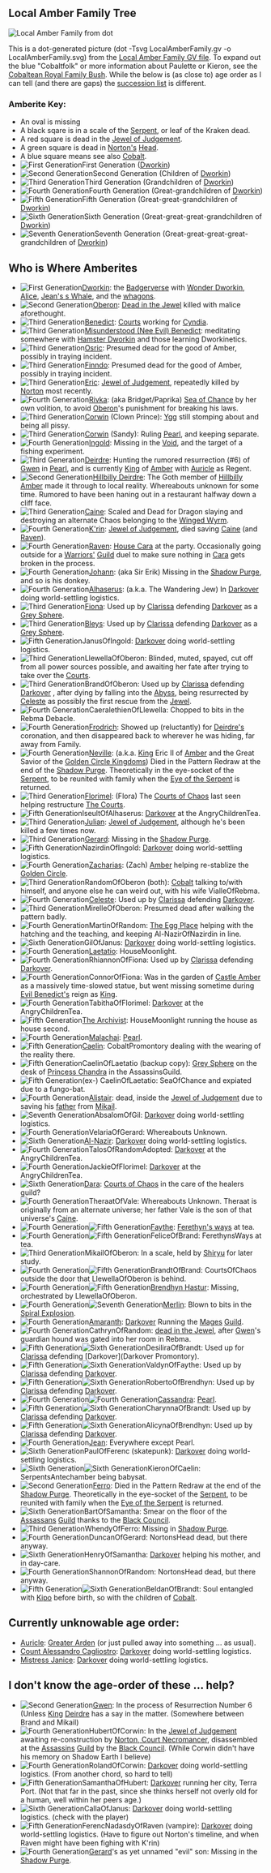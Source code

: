 ## <a name="familytree">Local Amber Family Tree</a>

![Local Amber Family from dot](LocalAmberFamily.svg "Local Amber Family from dot")

This is a dot-generated picture (dot -Tsvg LocalAmberFamily.gv -o LocalAmberFamily.svg) from the [Local Amber Family GV file](LocalAmberFamily.gv).  To expand out the blue "Cobaltfolk" or more information about Paulette or Kieron, see the [Cobaltean Royal Family Bush](CobalteanRoyalFamily).  While the below is (as close to) age order as I can tell (and there are gaps) the [succession list](https://heretek.com/~dkap/Amber/current_inheritance.html) is different.

### <a name="amberitekey">Amberite Key:</a>
 + An oval is missing
 + A black sqare is in a scale of the [Serpent](SerpentOfChaos), or leaf of the Kraken dead.
 + A red square is dead in the [Jewel of Judgement](JewelOfJudgement).
 + A green square is dead in [Norton's](NortonOfBeastmasters) [Head](NortonsHead).
 + A blue square means see also [Cobalt](CobalteanRoyalFamily).
 + ![First Generation](1stgen.svg "First Generation")First Generation ([Dworkin](DworkinOfAmber))
 + ![Second Generation](2ndgen.svg "Second Generation")Second Generation (Children of [Dworkin](DworkinOfAmber))
 + ![Third Generation](3rdgen.svg "Third Generation")Third Generation (Grandchildren of [Dworkin](DworkinOfAmber))
 + ![Fourth Generation](4thgen.svg "Fourth Generation")Fourth Generation (Great-grandchildren of [Dworkin](DworkinOfAmber))
 + ![Fifth Generation](5thgen.svg "Fifth Generation")Fifth Generation (Great-great-grandchildren of [Dworkin](DworkinOfAmber))
 + ![Sixth Generation](6thgen.svg "Sixth Generation")Sixth Generation (Great-great-great-grandchildren of [Dworkin](DworkinOfAmber))
 + ![Seventh Generation](7thgen.svg "Seventh Generation")Seventh Generation (Great-great-great-great-grandchildren of [Dworkin](DworkinOfAmber))

## Who is Where Amberites

+ ![First Generation](1stgen.svg "First Generation")[Dworkin](DworkinOfAmber): the [Badgerverse](BadgerVerse) with [Wonder Dworkin](WonderDworkin), [Alice](AliceOfDworkin), [Jean's s Whale](JeanOfFlorimel), and the [whagons](DragonWhales).
 + ![Second Generation](2ndgen.svg "Second Generation")[Oberon](OberonOfDworkin): [Dead in the Jewel](JewelOfJudgement) killed with malice aforethought.
 + ![Third Generation](3rdgen.svg "Third Generation")[Benedict](BenedictOfOberon): [Courts](CourtsOfChaos) working for [Cyndia](CyndiaOfBenedict).
 + ![Third Generation](3rdgen.svg "Third Generation")[Misunderstood (Nee Evil) Benedict](EvilBenedict): meditating somewhere with [Hamster Dworkin](WhoIsWhereHamsterites#Dworkin) and those learning Dworkinetics.
 + ![Third Generation](3rdgen.svg "Third Generation")[Osric](OsricOfOberon): Presumed dead for the good of Amber, possibly in traying incident.
 + ![Third Generation](3rdgen.svg "Third Generation")[Finndo](FinndoOfOberon): Presumed dead for the good of Amber, possibly in traying incident.
 + ![Third Generation](3rdgen.svg "Third Generation")[Eric](EricOfOberon): [Jewel of Judgement](JewelOfJudgement), repeatedly killed by [Norton](NortonOfBeastmasters) most recently.
 + ![Fourth Generation](4thgen.svg "Fourth Generation")[Rivka](RivkaOfBenedict): (aka Bridget/Paprika) [Sea of Chance](SeaOfChance) by her own volition, to avoid [Oberon](OberonOfCorwin)'s punishment for breaking his laws.
 + ![Third Generation](3rdgen.svg "Third Generation")[Corwin](CorwinOfOberon) (Clown Prince): [Ygg](YggPromontory) still stomping about and being all pissy.
 + ![Third Generation](3rdgen.svg "Third Generation")[Corwin](CorwinOfOberon) (Sandy): Ruling [Pearl](CorwinPromontory), and keeping separate.
 + ![Fourth Generation](4thgen.svg "Fourth Generation")[Ingold](IngoldOfBenedict): Missing in the [Void](TheVoid), and the target of a fishing experiment.
 + ![Third Generation](3rdgen.svg "Third Generation")[Deirdre](DeirdreOfOberon): Hunting the rumored resurrection (#6) of [Gwen](GwenOfDworkin) in [Pearl](CorwinPromontory), and is currently [King](KingOfAmber) of [Amber](ShadowKolvir) with [Auricle](AuricleOfTir) as Regent.
 + ![Second Generation](2ndgen.svg "Second Generation")[Hillbilly Deirdre](HillbillyDeirdre): The Goth member of [Hillbilly Amber](HillbillyAmber) made it through to local reality. Whereabouts unknown for some time. Rumored to have been haning out in a restaurant halfway down a cliff face.
 + ![Third Generation](3rdgen.svg "Third Generation")[Caine](CaineOfOberon): Scaled and Dead for Dragon slaying and destroying an alternate Chaos belonging to the [Winged Wyrm](WingedWyrm).
 + ![Fourth Generation](4thgen.svg "Fourth Generation")[K'rin](KrinOfCaine): [Jewel of Judgement](JewelOfJudgement), died saving [Caine](CaineOfOberon) (and [Raven](RavenOfCaine)).
 + ![Fourth Generation](4thgen.svg "Fourth Generation")[Raven](RavenOfCaine): [House Cara](HouseCara) at the party.  Occasionally going outside for a [Warriors'](WarriorsGuild) [Guild](ChaosGuilds) duel to make sure nothing in [Cara](HouseCara) gets broken in the process.
 + ![Fourth Generation](4thgen.svg "Fourth Generation")[Johann](JohannOfBenedict): (aka Sir Erik) Missing in the [Shadow Purge](ShadowPurge), and so is his donkey.
 + ![Fourth Generation](4thgen.svg "Fourth Generation")[Alhaserus](AlhaserusOfBenedict): (a.k.a. The Wandering Jew)  In [Darkover](DarkoverPromontory) doing world-settling logistics.
 + ![Third Generation](3rdgen.svg "Third Generation")[Fiona](FionaOfOberon): Used up by [Clarissa](ClarissaOfDarkover) defending [Darkover](DarkoverPromontory) as a [Grey Sphere](GreySphere).
 + ![Third Generation](3rdgen.svg "Third Generation")[Bleys](BleysOfOberon): Used up by [Clarissa](ClarissaOfDarkover) defending [Darkover](DarkoverPromontory) as a [Grey Sphere](GreySphere).
 + ![Fifth Generation](5thgen.svg "Fifth Generation")JanusOfIngold: [Darkover](DarkoverPromontory) doing world-settling logistics.
 + ![Third Generation](3rdgen.svg "Third Generation")LlewellaOfOberon: Blinded, muted, spayed, cut off from all power sources possible, and awaiting her fate after trying to take over the [Courts](CourtsOfChaos).
 + ![Third Generation](3rdgen.svg "Third Generation")BrandOfOberon: Used up by [Clarissa](ClarissaOfDarkover) defending [Darkover](DarkoverPromontory) , after dying by falling into the [Abyss](TheAbyss), being resurrected by [Celeste](CelesteOfBleys) as possibly the first rescue from the [Jewel](JewelOfJudgement).
 + ![Fourth Generation](4thgen.svg "Fourth Generation")CaeralethienOfLlewella: Chopped to bits in the Rebma Debacle.
 + ![Fourth Generation](4thgen.svg "Fourth Generation")[Frodrich](FrodrichOfLlewella): Showed up (reluctantly) for [Deirdre's](DeirdreOfOberon) coronation, and then disappeared back to wherever he was hiding, far away from Family.
 + ![Fourth Generation](4thgen.svg "Fourth Generation")[Neville](NevilleOfEric): (a.k.a. [King](KingOfAmber) Eric II of [Amber](ShadowKolvir) and the Great Savior of the [Golden Circle Kingdoms](GoldenCircleKingdoms)) Died in the Pattern Redraw at the end of the [Shadow Purge](ShaodwPurge). Theoretically in the eye-socket of the [Serpent](SerpentOfChaos), to be reunited with family when the [Eye of the Serpent](JewelOfJudgement) is returned.
 + ![Third Generation](3rdgen.svg "Third Generation")[Florimel](FlorimelOfOberon): (Flora) The [Courts of Chaos](CourtsOfChaos) last seen helping restructure [The Courts](CorutsOfChaos).
 + ![Fifth Generation](5thgen.svg "Fifth Generation")IseultOfAlhaserus: [Darkover](DarkoverPromontory) at the AngryChildrenTea.
 + ![Third Generation](3rdgen.svg "Third Generation")[Julian](JulianOfOberon): [Jewel of Judgement](JewelOfJudgement), although he's been killed a few times now.
 + ![Third Generation](3rdgen.svg "Third Generation")[Gerard](GerardOfOberon): Missing in the [Shadow Purge](ShadowPurge).
 + ![Fifth Generation](5thgen.svg "Fifth Generation")NazirdinOfIngold: [Darkover](DarkoverPromontory) doing world-settling logistics.
 + ![Fourth Generation](4thgen.svg "Fourth Generation")[Zacharias](ZachariasOfJulian): (Zach) [Amber](KolvirPromontory#shadowkolvir) helping re-stablize the [Golden Circle](GoldenCircleKingdoms).
 + ![Third Generation](3rdgen.svg "Third Generation")RandomOfOberon (both): [Cobalt](CobaltPromontory) talking to/with himself, and anyone else he can weird out, with his wife VialleOfRebma.
 + ![Fourth Generation](4thgen.svg "Fourth Generation")[Celeste](CelesteOfBleys): Used up by [Clarissa](ClarissaOfDarkover) defending [Darkover](DarkoverPromontory).
 + ![Third Generation](3rdgen.svg "Third Generation")MirelleOfOberon: Presumed dead after walking the pattern badly.
 + ![Fourth Generation](4thgen.svg "Fourth Generation")MartinOfRandom: [The Egg Place](EggPromontory) helping with the hatching and the teaching, and keeping Al-NazirOfNazirdin in line.
 + ![Sixth Generation](6thgen.svg "Sixth Generation")GilOfJanus: [Darkover](DarkoverPromontory) doing world-settling logistics.
 + ![Fourth Generation](4thgen.svg "Fourth Generation")[Laetatio](LaetatioOfRandom): HouseMoonlight.
 + ![Fourth Generation](4thgen.svg "Fourth Generation")RhiannonOfFiona: Used up by [Clarissa](ClarissaOfDarkover) defending [Darkover](DarkoverPromontory).
 + ![Fourth Generation](4thgen.svg "Fourth Generation")ConnorOfFiona: Was in the garden of [Castle Amber](ShadowKolvir) as a massively time-slowed statue, but went missing sometime during [Evil Benedict's](EvilBenedict) reign as [King](KingOfAmber).
 + ![Fourth Generation](4thgen.svg "Fourth Generation")TabithaOfFlorimel: [Darkover](DarkoverPromontory) at the AngryChildrenTea.
 + ![Fifth Generation](5thgen.svg "Fifth Generation")[The Archivist](CaelinOfLaetatio): HouseMoonlight running the house as house second. 
 + ![Fourth Generation](4thgen.svg "Fourth Generation")[Malachai](MalachaiOfCorwin): [Pearl](CorwinPromontory).
 + ![Fifth Generation](5thgen.svg "Fifth Generation")[Caelin](CaelinOfLaetatio): CobaltPromontory dealing with the wearing of the reality there.
 + ![Fifth Generation](5thgen.svg "Fifth Generation")CaelinOfLaetatio (backup copy): [Grey Sphere](GreySphere) on the desk of [Princess Chandra](PrincessChandraOfAssassins) in the AssassinsGuild.
 + ![Fifth Generation](5thgen.svg "Fifth Generation")(ex-) CaelinOfLaetatio: SeaOfChance and expiated due to a fungo-bat.
 + ![Fourth Generation](4thgen.svg "Fourth Generation")[Alistair](AlistairOfBleys): dead, inside the [Jewel of Judgement](JewelOfJudgement) due to saving his [father](BleysOfOberon) from [Mikail](MikailOfOberon).
 + ![Seventh Generation](7thgen.svg "Seventh Generation")AbsalomOfGil: [Darkover](DarkoverPromontory) doing world-settling logistics.
 + ![Fourth Generation](4thgen.svg "Fourth Generation")VelariaOfGerard: Whereabouts Unknown.
 + ![Sixth Generation](6thgen.svg "Sixth Generation")[Al-Nazir](AlNazirOfNazirdin): [Darkover](DarkoverPromontory) doing world-settling logistics.
 + ![Fourth Generation](4thgen.svg "Fourth Generation")TalosOfRandomAdopted: [Darkover](DarkoverPromontory) at the AngryChildrenTea.
 + ![Fourth Generation](4thgen.svg "Fourth Generation")JackieOfFlorimel: [Darkover](DarkoverPromontory) at the AngryChildrenTea.
 + ![Sixth Generation](6thgen.svg "Sixth Generation")[Dara](DaraOfOfOfBenedict): [Courts of Chaos](CourtsOfChaos) in the care of the healers guild?
 + ![Fourth Generation](4thgen.svg "Fourth Generation")TheraatOfVale: Whereabouts Unknown. Theraat is originally from an alternate universe; her father Vale is the son of that universe's [Caine](CaineOfOberon).
 + ![Fourth Generation](4thgen.svg "Fourth Generation")![Fifth Generation](5thgen.svg "Fifth Generation")[Faythe](FaytheOfCeleste): [Ferethyn's ways](FerethynWays) at tea.
 + ![Fourth Generation](4thgen.svg "Fourth Generation")![Fifth Generation](5thgen.svg "Fifth Generation")FeliceOfBrand: FerethynsWays at tea.
 + ![Third Generation](3rdgen.svg "Third Generation")MikailOfOberon: In a scale, held by [Shiryu](RealmsMasterShiryu) for later study.
 + ![Fourth Generation](4thgen.svg "Fourth Generation")![Fifth Generation](5thgen.svg "Fifth Generation")BrandtOfBrand: CourtsOfChaos outside the door that LlewellaOfOberon is behind.
 + ![Fourth Generation](4thgen.svg "Fourth Generation")![Fifth Generation](5thgen.svg "Fifth Generation")[Brendhyn Hastur](BrendhynOfBrand): Missing, orchestrated by LlewellaOfOberon.
 + ![Fourth Generation](4thgen.svg "Fourth Generation")![Seventh Generation](7thgen.svg "Seventh Generation")[Merlin](MerlinOfCorwin): Blown to bits in the [Spiral Explosion](SpiralExplosion).
 + ![Fourth Generation](4thgen.svg "Fourth Generation")[Amaranth](AmaranthOfFlorimel): [Darkover](DarkoverPromontory) Running the [Mages](MagesGuild) [Guild](ChaosGuilds).
 + ![Fourth Generation](4thgen.svg "Fourth Generation")CathrynOfRandom: [dead in the Jewel](JewelOfJudgement), after [Gwen](GwenOfDworkin)'s guardian hound was gated into her room in Rebma.
 + ![Fifth Generation](5thgen.svg "Fifth Generation")![Sixth Generation](6thgen.svg "Sixth Generation")DesiliraOfBrandt: Used up for [Clarissa](ClarissaOfDarkover) defending [Darkover](Darkover Promontory).
 + ![Fifth Generation](5thgen.svg "Fifth Generation")![Sixth Generation](6thgen.svg "Sixth Generation")ValdynOfFaythe: Used up by [Clarissa](ClarissaOfDarkover) defending [Darkover](DarkoverPromontory).
 + ![Fifth Generation](5thgen.svg "Fifth Generation")![Sixth Generation](6thgen.svg "Sixth Generation")RobertoOfBrendhyn: Used up by [Clarissa](ClarissaOfDarkover) defending [Darkover](DarkoverPromontory).
 + ![Fourth Generation](4thgen.svg "Fourth Generation")![Fourth Generation](4thgen.svg "Fourth Generation")[Cassandra](CassandraOfCorwin): [Pearl](CorwinPromontory).
 + ![Fifth Generation](5thgen.svg "Fifth Generation")![Sixth Generation](6thgen.svg "Sixth Generation")CharynnaOfBrandt: Used up by [Clarissa](ClarissaOfDarkover) defending [Darkover](DarkoverPromontory).
 + ![Fifth Generation](5thgen.svg "Fifth Generation")![Sixth Generation](6thgen.svg "Sixth Generation")AlicynaOfBrendhyn: Used up by [Clarissa](ClarissaOfDarkover) defending [Darkover](DarkoverPromontory).
 + ![Fourth Generation](4thgen.svg "Fourth Generation")[Jean](JeanOfFlorimel): Everywhere except Pearl.
 + ![Sixth Generation](6thgen.svg "Sixth Generation")PaulOfFerenc (skatepunk): [Darkover](DarkoverPromontory) doing world-settling logistics.
 + ![Sixth Generation](6thgen.svg "Sixth Generation")![Sixth Generation](6thgen.svg "Sixth Generation")KieronOfCaelin: SerpentsAntechamber being babysat.
 + ![Second Generation](2ndgen.svg "Second Generation")[Ferro](FerroOfDworkin): Died in the Pattern Redraw at the end of the [Shadow Purge](ShadowPurge). Theoretically in the eye-socket of the [Serpent](SerpentOfChaos), to be reunited with family when the [Eye of the Serpent](JewelOfJudgement) is returned.
 + ![Sixth Generation](6thgen.svg "Sixth Generation")BartOfSamantha: Smear on the floor of the [Assassans](AssassinsGuild) [Guild](ChaosGuilds) thanks to the [Black Council](BlackCouncil).
 + ![Third Generation](3rdgen.svg "Third Generation")WhendyOfFerro: Missing in [Shadow Purge](ShadowPurge).
 + ![Fourth Generation](4thgen.svg "Fourth Generation")DuncanOfGerard: NortonsHead dead, but there anyway.
 + ![Sixth Generation](6thgen.svg "Sixth Generation")HenryOfSamantha: [Darkover](DarkoverPromontory) helping his mother, and in day-care.
 + ![Fourth Generation](4thgen.svg "Fourth Generation")ShannonOfRandom: NortonsHead dead, but there anyway.
 + ![Fifth Generation](5thgen.svg "Fifth Generation")![Sixth Generation](6thgen.svg "Sixth Generation")BeldanOfBrandt: Soul entangled with [Kipo](CobalteanRoyalFamily#kipo) before birth, so with the children of [Cobalt](CobalteanRoyalFamily.md).

## Currently unknowable age order:

 + [Auricle](AuricleOfTir): [Greater Arden](GreaterArden) (or just pulled away into something ... as usual).
 + [Count Alessandro Cagliostro](CountCagliostro): [Darkover](DarkoverPromontory) doing world-settling logistics.
 + [Mistress Janice](JaniceOfCagliostro): [Darkover](DarkoverPromontory) doing world-settling logistics.

## I don't know the age-order of these ... help?

 + ![Second Generation](2ndgen.svg "Second Generation")[Gwen](GwenOfDworkin): In the process of Resurrection Number 6 (Unless [King](KingOfAmber) [Deirdre](DeirdreOfOberon) has a say in the matter. (Somewhere between Brand and Mikail)
 + ![Fourth Generation](4thgen.svg "Fourth Generation")HubertOfCorwin: In the [Jewel of Judgement](JewelOfJudgement) awaiting re-construction by [Norton, Court Necromancer](NortonOfBeastmasters), disassembled at the [Assassins](AssassinsGuild) [Guild](ChaosGuilds) by the [Black Council](BlackCouncil). (While Corwin didn't have his memory on Shadow Earth I believe)
 + ![Fourth Generation](4thgen.svg "Fourth Generation")RolandOfCorwin: [Darkover](DarkoverPromontory) doing world-settling logistics. (From another chord, so hard to tell)
 + ![Fifth Generation](5thgen.svg "Fifth Generation")SamanthaOfHubert: [Darkover](DarkoverPromontory) running her city, Terra Port. (Not that far in the past, since she thinks herself not overly old for a human, well within her peers age.)
 + ![Sixth Generation](6thgen.svg "Sixth Generation")CallaOfJanus: [Darkover](DarkoverPromontory) doing world-settling logistics. (check with the player)
 + ![Fifth Generation](5thgen.svg "Fifth Generation")FerencNadasdyOfRaven (vampire): [Darkover](DarkoverPromontory) doing world-settling logistics. (Have to figure out Norton's timeline, and when Raven might have been fighing with K'rin)
 + ![Fourth Generation](4thgen.svg "Fourth Generation")[Gerard](GerardOfOberon)'s as yet unnamed "evil" son: Missing in the [Shadow Purge](ShadowPurge).
